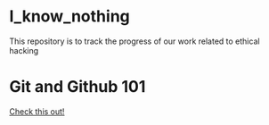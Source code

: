 # I_know_nothing
This repository is to track the progress of our work related to ethical hacking

# Git and Github 101
[Check this out!](https://github.com/Prajwalmithun/I_know_nothing/blob/main/git_and_github_basics/Docs.md)
